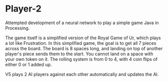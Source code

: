# Player-2
Attempted development of a neural network to play a simple game
Java in Processing.

The game itself is a simplified version of the Royal Game of Ur, which plays a lot like Frustration.
In this simplified game, the goal is to get all 7 pieces across the board.
The board is 8 spaces long, and landing on top of another player's piece sends them to the start.
You cannot land on a space with your own token on it.
The rolling system is from 0 to 4, with 4 coin flips of either 0 or 1 added up.

V5 plays 2 AI players against each other automatically and updates the AI.
